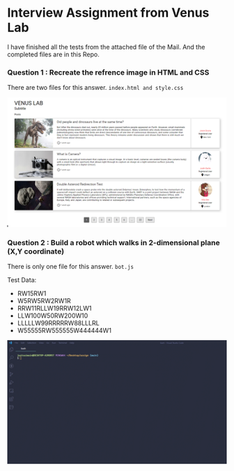 # Interview Assignment from Venus Lab

I have finished all the tests from the attached file of the Mail. And the completed files are in this Repo.

### Question 1 : Recreate the refrence image in HTML and CSS

There are two files for this answer. `index.html and style.css`

![Venus Lab Website HTML/CSS Test](/src/venus_lab.png)


### Question 2 : Build a robot which walks in 2-dimensional plane (X,Y coordinate)

There is only one file for this answer. `bot.js`

Test Data:

-   RW15RW1
-   W5RW5RW2RW1R
-   RRW11RLLW19RRW12LW1
-   LLW100W50RW200W10
-   LLLLLW99RRRRRW88LLLRL
-   W55555RW555555W444444W1

![Venus Lab Website HTML/CSS Test](/src/bot.gif)
